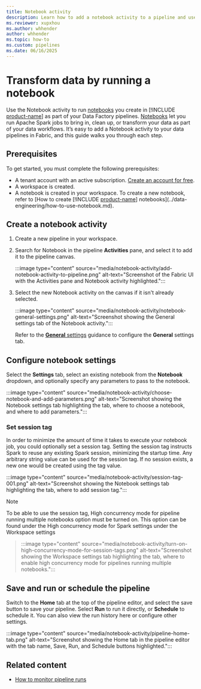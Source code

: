 ```yaml
---
title: Notebook activity
description: Learn how to add a notebook activity to a pipeline and use it to invoke a notebook in Data Factory in Microsoft Fabric.
ms.reviewer: xupxhou
ms.author: whhender
author: whhender
ms.topic: how-to
ms.custom: pipelines
ms.date: 06/16/2025
---
```


# Transform data by running a notebook

Use the Notebook activity to run [notebooks](../data-engineering/how-to-use-notebook) you create in [!INCLUDE [product-name](../includes/product-name.md)] as part of your Data Factory pipelines. [Notebooks](../data-engineering/how-to-use-notebook) let you run Apache Spark jobs to bring in, clean up, or transform your data as part of your data workflows. It’s easy to add a Notebook activity to your data pipelines in Fabric, and this guide walks you through each step.

## Prerequisites

To get started, you must complete the following prerequisites:

- A tenant account with an active subscription. [Create an account for free](../fundamentals/fabric-trial.md).
- A workspace is created.
- A notebook is created in your workspace. To create a new notebook, refer to [How to create [!INCLUDE [product-name](../includes/product-name.md)] notebooks](../data-engineering/how-to-use-notebook.md).

## Create a notebook activity

1. Create a new pipeline in your workspace.
1. Search for Notebook in the pipeline **Activities** pane, and select it to add it to the pipeline canvas.

   :::image type="content" source="media/notebook-activity/add-notebook-activity-to-pipeline.png" alt-text="Screenshot of the Fabric UI with the Activities pane and Notebook activity highlighted.":::

1. Select the new Notebook activity on the canvas if it isn't already selected.

   :::image type="content" source="media/notebook-activity/notebook-general-settings.png" alt-text="Screenshot showing the General settings tab of the Notebook activity.":::

   Refer to the [**General** settings](activity-overview.md#general-settings) guidance to configure the **General** settings tab.

## Configure notebook settings

Select the **Settings** tab, select an existing notebook from the **Notebook** dropdown, and optionally specify any parameters to pass to the notebook.

:::image type="content" source="media/notebook-activity/choose-notebook-and-add-parameters.png" alt-text="Screenshot showing the Notebook settings tab highlighting the tab, where to choose a notebook, and where to add parameters.":::

### Set session tag

In order to minimize the amount of time it takes to execute your notebook job, you could optionally set a session tag. Setting the session tag instructs Spark to reuse any existing Spark session, minimizing the startup time. Any arbitrary string value can be used for the session tag. If no session exists, a new one would be created using the tag value.

:::image type="content" source="media/notebook-activity/session-tag-001.png" alt-text="Screenshot showing the Notebook settings tab highlighting the tab, where to add session tag.":::

> [!NOTE]
> To be able to use the session tag, High concurrency mode for pipeline running multiple notebooks option must be turned on. This option can be found under the High concurrency mode for Spark settings under the Workspace settings

> :::image type="content" source="media/notebook-activity/turn-on-high-concurrency-mode-for-session-tags.png" alt-text="Screenshot showing the Workspace settings tab highlighting the tab, where to enable high concurrency mode for pipelines running multiple notebooks.":::

## Save and run or schedule the pipeline

Switch to the **Home** tab at the top of the pipeline editor, and select the save button to save your pipeline. Select **Run** to run it directly, or **Schedule** to schedule it. You can also view the run history here or configure other settings.

:::image type="content" source="media/notebook-activity/pipeline-home-tab.png" alt-text="Screenshot showing the Home tab in the pipeline editor with the tab name, Save, Run, and Schedule buttons highlighted.":::

## Related content

- [How to monitor pipeline runs](monitor-pipeline-runs.md)
